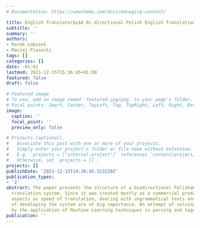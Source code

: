 ```yaml
---
# Documentation: https://wowchemy.com/docs/managing-content/

title: English Translator$±$A Bi directional Polish English Translation System
subtitle: ''
summary: ''
authors:
- Marek Łabuzek
- Maciej Piasecki
tags: []
categories: []
date: -01-01
lastmod: 2021-12-15T15:36:45+01:00
featured: false
draft: false

# Featured image
# To use, add an image named `featured.jpg/png` to your page's folder.
# Focal points: Smart, Center, TopLeft, Top, TopRight, Left, Right, BottomLeft, Bottom, BottomRight.
image:
  caption: ''
  focal_point: ''
  preview_only: false

# Projects (optional).
#   Associate this post with one or more of your projects.
#   Simply enter your project's folder or file name without extension.
#   E.g. `projects = ["internal-project"]` references `content/project/deep-learning/index.md`.
#   Otherwise, set `projects = []`.
projects: []
publishDate: '2021-12-15T14:36:45.523220Z'
publication_types:
- '2'
abstract: The paper presents the structure of a biadirectional PolishaEnglish machine
  translation system. Since it was created mostly as a commercial proda uct, such
  aspects as speed of translation, dealing with ungrammatical texts and time and cost
  of developing the system are of big importance. An attempt of solving these problems
  by the application of Machine Learning techniques in parsing and tagging is discussed.
publication: ''
---
```

